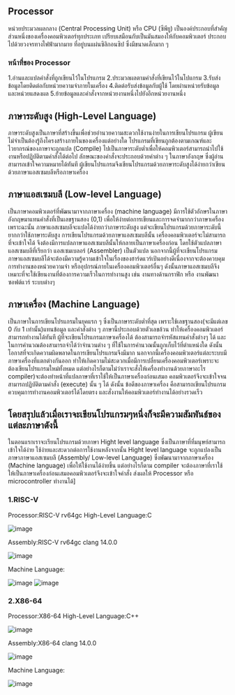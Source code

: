 ## Processor
หน่วยประมวลผลกลาง (Central Processing Unit) หรือ CPU (ซีพียู) เป็นองค์ประกอบที่สำคัญส่วนหนึ่งของเครื่องคอมพิวเตอร์ทุกประเภท เปรียบเสมือนกับเป็นมันสมองให้กับคอมพิวเตอร์ ประกอบไปด้วยวงจรทางไฟฟ้ามากมาย ที่อยู่บนแผ่นซิลิกอนซิป ซึ่งมีขนาดเล็กมาก ๆ
### หน้าที่ของ Processor
 1.อ่านและแปลคำสั่งที่ถูกเขียนไว้ในโปรแกรม
 2.ประมวลผลตามคำสั่งที่เขียนไว้ในโปแกรม
 3.รับส่งข้อมูลโดยติดต่อกับหน่วยความจำภายในเครื่อง
 4.ติดต่อรับส่งข้อมูลกับผู้ใช้ โดยผ่านหน่วยรับข้อมูลและหน่วยแสดงผล
 5.ย้ายข้อมูลและคำสั่งจากหน่วยงานหนึ่งไปยังอีกหน่วยงานหนึ่ง
 
## ภาษาระดับสูง (High-Level Language)
ภาษาระดับสูงเป็นภาษาที่สร้างขึ้นเพื่อช่วยอำนวยความสะดวกใช้งานง่ายในการเขียนโปรแกรม ผู้เขียนไม่จำเป็นต้องรู้ถึงโครงสร้างภายในของเครื่องแต่อย่างใด โปรแกรมที่เขียนถูกต้องตามเกณฑ์และไวยากรณ์ของภาษาจะถูกแปล (Compile) ไปเป็นภาษาระดับต่ำเพื่อให้คอมพิวเตอร์สามารถนำไปใช้งานหรือปฏิบัติตามคำสั่งได้ต่อไป ลักษณะของคำสั่งจะประกอบด้วยคำต่าง ๆ ในภาษาอังกฤษ ซึ่งผู้อ่านสามารถเข้าใจความหมายได้ทันที ผู้เขียนโปรแกรมจึงเขียนโปรแกรมด้วยภาษาระดับสูงได้ง่ายกว่าเขียนด้วยภาษาแอสเซมบลีหรือภาษาเครื่อง 
 
## ภาษาแอสเซมบลี (Low-level Language)
เป็นภาษาคอมพิวเตอร์ที่พัฒนามาจากภาษาเครื่อง (machine language) มีการใช้ตัวอักษรในภาษาอังกฤษมาแทนคำสั่งที่เป็นเลขฐานสอง (0,1) เพื่อให้ง่ายต่อการเขียนและการจดจำมากกว่าภาษาเครื่อง เพราะฉะนั้น ภาษาแอสเซมบลีจะแปลได้ง่ายกว่าภาษาระดับสูง แต่จะเขียนโปรแกรมด้วยภาษาระดับนี้ ยากกว่าใช้ภาษาระดับสูง การเขียนโปรแกรมด้วยภาษาแอสเซมบลีนั้น เครื่องคอมพิวเตอร์จะไม่สามารถที่จะเข้าใจได้ จึงต้องมีการแปลภาษาแอสเซมบลีนั้นให้กลายเป็นภาษาเครื่องก่อน โดยใช้ตัวแปลภาษาแอสเซมบลีที่เรียกว่า แอสเซมเบลอร์ (Assembler) เป็นตัวแปล นอกจากนี้ผู้ที่จะเขียนโปรแกรมภาษาแอสเซมบลีได้จะต้องมีความรู้ความเข้าใจในเรื่องของฮาร์ดแวร์เป้นอย่างดีเนื่องจากจะต้องควบคุมการทำงานของหน่วยความจำ หรืออุปกรณ์ภายในเครื่องคอมพิวเตอร์อื่นๆ ดังนั้นภาษาแอสเซมบลีจึงเหมาะที่จะใช้เขียนงานที่ต้องการความเร็วในการทำงานสูง เช่น งานทางด้านกราฟิก หรือ งานพัฒนาซอฟต์แวร์ ระบบต่างๆ

## ภาษาเครื่อง (Machine Language) 
เป็นภาษาในการเขียนโปรแกรมในยุคแรก ๆ ซึ่งเป็นภาษาระดับต่ำที่สุด เพราะใช้เลขฐานสอง(จะมีแต่เลข 0 กับ 1 เท่านั้น)แทนข้อมูล และคำสั่งต่าง ๆ ภาษานี้ประกอบด้วยตัวเลขล้วน ทำให้เครื่องคอมพิวเตอร์สามารถทำงานได้ทันที ผู้ที่จะเขียนโปรแกรมภาษาเครื่องได้ ต้องสามารถจำรหัสแทนคำสั่งต่างๆ ได้ และในการคำนวณต้องสามารถจำได้ว่าจำนวนต่าง ๆ ที่ใช้ในการคำนวณนั้นถูกเก็บไว้ที่ตำแหน่งใด ดังนั้นโอกาสที่จะเกิดความผิดพลาดในการเขียนโปรแกรมจึงมีมาก นอกจากนี้เครื่องคอมพิวเตอร์แต่ละระบบมีภาษาเครื่องที่แตกต่างกันออก ทำให้เกิดความไม่สะดวกเมื่อมีการเปลี่ยนเครื่องคอมพิวเตอร์เพราะจะต้องเขียนโปรแกรมใหม่ทั้งหมด แต่อย่างไรก็ตามไม่ว่าเราจะสั่งให้เครื่องทำงานด้วยภาษาอะไร compiler)จะต้องทำหน้าที่แปลภาษาที่เราใช้ให้เป็นภาษาเครื่องก่อนเสมอ คอมพิวเตอร์จึงจะเข้าใจจนสามารถปฏิบัติตามคำสั่ง (execute) นั้น ๆ ได้ ดังนั้น ข้อดีของภาษาเครื่อง คือสามารถเขียนโปรแกรมควบคุมการทำงานคอมพิวเตอร์ได้โดยตรง และสั่งงานให้คอมพิวเตอร์ทำงานได้อย่างรวดเร็ว

## โดยสรุปแล้วเมื่อเราจะเขียนโปรแกรมๆหนึ่งก็จะมีความสัมพันธ์ของแต่ละภาษาดังนี้
ในตอนแรกเราจะเรียนโปรแกรมด้วยภาษา Hight level language ซึ่งเป็นภาษาที่ที่มนุษย์สามารถเข้าใจได้ง่าย ใช้ง่ายและสะดวกต่อการใช้งานหลังจากนั้น Hight level language จะถูกแปลงเป็นภาษาภาษาแอสเซมบลี (Assembly/ Low-level Language) ซึ่งพัฒนามาจากภาษาเครื่อง (Machine language) เพื่อให้ใช้งานได้ง่ายขึ้น  แต่อย่างไรก็ตาม compiler จะต้องภาษาที่เราใช้ให้เป็นภาษาเครื่องก่อนเสมอคอมพิวเตอร์จึงจะเข้าใจคำสั่ง ส่งผลให้ Processor หรือ  microcontroller ทำงานได้]

### 1.RISC-V 
Processor:RISC-V rv64gc 
High-Level Language:C

![image](https://user-images.githubusercontent.com/98943509/161440512-4a604d06-b9b6-449d-9dfd-0d10e3cd40fd.png)

Assembly:RISC-V rv64gc clang 14.0.0

![image](https://user-images.githubusercontent.com/98943509/161440592-1d657672-d2da-485d-8889-fb90e90efe46.png)

Machine Language:

![image](https://user-images.githubusercontent.com/98943509/161440623-539ea894-4706-4128-9522-039cbbe08c8c.png)
![image](https://user-images.githubusercontent.com/98943509/161440633-5c7e40e0-db8a-428b-a063-094b1907043f.png)

### 2.X86-64 
Processor:X86-64 
High-Level Language:C++

![image](https://user-images.githubusercontent.com/98943509/161440690-fa9d8122-d2de-4d82-84ba-136534314a66.png)

Assembly:X86-64 clang 14.0.0

![image](https://user-images.githubusercontent.com/98943509/161440719-2a76bfae-7730-43a7-b450-97feff88b1bb.png)

Machine Language:

![image](https://user-images.githubusercontent.com/98943509/161440733-0d7b3876-d9c0-44db-8a5c-b3602602c1c0.png)


 
